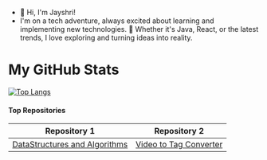 - 👋 Hi, I'm Jayshri!
- I'm on a tech adventure, always excited about learning and implementing new technologies.
  🚀 Whether it's Java, React, or the latest trends, I love exploring and turning ideas into reality.
  
# My GitHub Stats

[![Top Langs](https://github-readme-stats.vercel.app/api/top-langs/?username=jayshri-developer&layout=compact&theme=radical)](https://github.com/anuraghazra/github-readme-stats)

#### Top Repositories

| Repository 1 | Repository 2 |
| ------------- | ------------- |
| [DataStructures and Algorithms](https://github.com/jayshri-developer/DataStructures_and_Algorithms) | [Video to Tag Converter](https://github.com/jayshri-developer/Video-To-Tag-Converter) |

